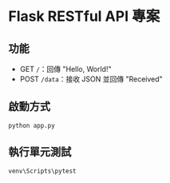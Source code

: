 # Flask RESTful API 專案

## 功能
- GET `/`：回傳 "Hello, World!"
- POST `/data`：接收 JSON 並回傳 "Received"

## 啟動方式
```
python app.py
```

## 執行單元測試
```
venv\Scripts\pytest
```
